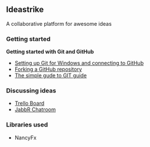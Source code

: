 
## Ideastrike

A collaborative platform for awesome ideas

### Getting started

**Getting started with Git and GitHub**
 * [Setting up Git for Windows and connecting to GitHub](http://help.github.com/win-set-up-git/)
 * [Forking a GitHub repository](http://help.github.com/fork-a-repo/)
 * [The simple gude to GIT guide](http://rogerdudler.github.com/git-guide/)

### Discussing ideas 

* [Trello Board](https://trello.com/board/ideastrike/4f137b417201526045146b8a)
* [JabbR Chatroom](http://jabbr.net/#/rooms/code52)

### Libraries used

 * NancyFx